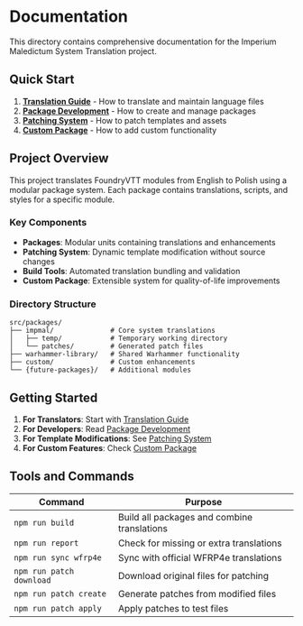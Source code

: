 # Documentation

This directory contains comprehensive documentation for the Imperium Maledictum System Translation project.

## Quick Start

1. **[Translation Guide](translation-guide.md)** - How to translate and maintain language files
2. **[Package Development](package-development.md)** - How to create and manage packages
3. **[Patching System](patching-system.md)** - How to patch templates and assets
4. **[Custom Package](custom-package.md)** - How to add custom functionality

## Project Overview

This project translates FoundryVTT modules from English to Polish using a modular package system. Each package contains translations, scripts, and styles for a specific module.

### Key Components

- **Packages**: Modular units containing translations and enhancements
- **Patching System**: Dynamic template modification without source changes
- **Build Tools**: Automated translation bundling and validation
- **Custom Package**: Extensible system for quality-of-life improvements

### Directory Structure

```
src/packages/
├── impmal/              # Core system translations
│   ├── temp/            # Temporary working directory
│   └── patches/         # Generated patch files
├── warhammer-library/   # Shared Warhammer functionality
├── custom/              # Custom enhancements
└── {future-packages}/   # Additional modules
```

## Getting Started

1. **For Translators**: Start with [Translation Guide](translation-guide.md)
2. **For Developers**: Read [Package Development](package-development.md)
3. **For Template Modifications**: See [Patching System](patching-system.md)
4. **For Custom Features**: Check [Custom Package](custom-package.md)

## Tools and Commands

| Command | Purpose |
|---------|---------|
| `npm run build` | Build all packages and combine translations |
| `npm run report` | Check for missing or extra translations |
| `npm run sync wfrp4e` | Sync with official WFRP4e translations |
| `npm run patch download` | Download original files for patching |
| `npm run patch create` | Generate patches from modified files |
| `npm run patch apply` | Apply patches to test files | 